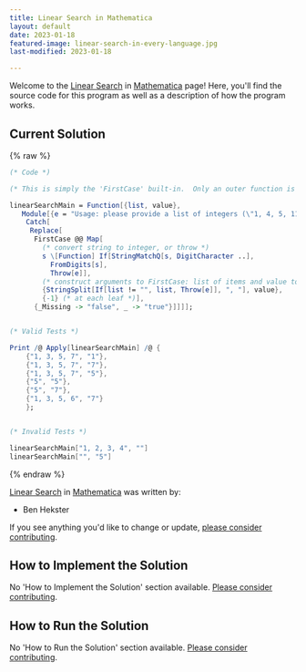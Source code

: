 ```yaml
---
title: Linear Search in Mathematica
layout: default
date: 2023-01-18
featured-image: linear-search-in-every-language.jpg
last-modified: 2023-01-18

---
```


Welcome to the [Linear Search](https://sampleprograms.io/projects/linear-search) in [Mathematica](https://sampleprograms.io/languages/mathematica) page! Here, you'll find the source code for this program as well as a description of how the program works.

## Current Solution

{% raw %}

```mathematica
(* Code *)

(* This is simply the 'FirstCase' built-in.  Only an outer function is needed to provide the 'user interface': *)

linearSearchMain = Function[{list, value},
   Module[{e = "Usage: please provide a list of integers (\"1, 4, 5, 11, 12\") and the integer to find (\"11\")"},
    Catch[
     Replace[
      FirstCase @@ Map[
        (* convert string to integer, or throw *)
        s \[Function] If[StringMatchQ[s, DigitCharacter ..],
          FromDigits[s],
          Throw[e]],
        (* construct arguments to FirstCase: list of items and value to search *)
        {StringSplit[If[list != "", list, Throw[e]], ", "], value},
        {-1} (* at each leaf *)],
      {_Missing -> "false", _ -> "true"}]]]];


(* Valid Tests *)

Print /@ Apply[linearSearchMain] /@ {
    {"1, 3, 5, 7", "1"},
    {"1, 3, 5, 7", "7"},
    {"1, 3, 5, 7", "5"},
    {"5", "5"},
    {"5", "7"},
    {"1, 3, 5, 6", "7"}
    };


(* Invalid Tests *)

linearSearchMain["1, 2, 3, 4", ""]
linearSearchMain["", "5"]
```

{% endraw %}

[Linear Search](https://sampleprograms.io/projects/linear-search) in [Mathematica](https://sampleprograms.io/languages/mathematica) was written by:

- Ben Hekster

If you see anything you'd like to change or update, [please consider contributing](https://github.com/TheRenegadeCoder/sample-programs).

## How to Implement the Solution

No 'How to Implement the Solution' section available. [Please consider contributing](https://github.com/TheRenegadeCoder/sample-programs-website).

## How to Run the Solution

No 'How to Run the Solution' section available. [Please consider contributing](https://github.com/TheRenegadeCoder/sample-programs-website).